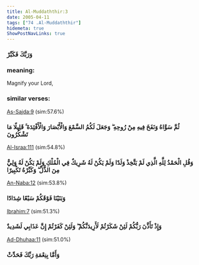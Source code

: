 ```yaml
---
title: Al-Muddaththir:3
date: 2005-04-11
tags: ["74 .Al-Muddaththir"]
hidemeta: true 
ShowPostNavLinks: true 
---
```

### وَرَبَّكَ فَكَبِّرْ
### meaning: 
Magnify your Lord,
### similar verses: 

[As-Sajda:9](/32/9) (sim:57.6%)

### ثُمَّ سَوَّاهُ وَنَفَخَ فِيهِ مِنْ رُوحِهِ ۖ وَجَعَلَ لَكُمُ السَّمْعَ وَالْأَبْصَارَ وَالْأَفْئِدَةَ ۚ قَلِيلًا مَا تَشْكُرُونَ

[Al-Israa:111](/17/111) (sim:54.8%)

### وَقُلِ الْحَمْدُ لِلَّهِ الَّذِي لَمْ يَتَّخِذْ وَلَدًا وَلَمْ يَكُنْ لَهُ شَرِيكٌ فِي الْمُلْكِ وَلَمْ يَكُنْ لَهُ وَلِيٌّ مِنَ الذُّلِّ ۖ وَكَبِّرْهُ تَكْبِيرًا

[An-Naba:12](/78/12) (sim:53.8%)

### وَبَنَيْنَا فَوْقَكُمْ سَبْعًا شِدَادًا

[Ibrahim:7](/14/7) (sim:51.3%)

### وَإِذْ تَأَذَّنَ رَبُّكُمْ لَئِنْ شَكَرْتُمْ لَأَزِيدَنَّكُمْ ۖ وَلَئِنْ كَفَرْتُمْ إِنَّ عَذَابِي لَشَدِيدٌ

[Ad-Dhuhaa:11](/93/11) (sim:51.0%)

### وَأَمَّا بِنِعْمَةِ رَبِّكَ فَحَدِّثْ
